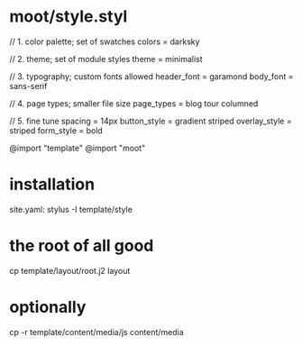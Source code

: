 

moot/style.styl
===============

// 1. color palette; set of swatches
colors = darksky

// 2. theme; set of module styles
theme = minimalist

// 3. typography; custom fonts allowed
header_font = garamond
body_font   = sans-serif

// 4. page types; smaller file size
page_types = blog tour columned


// 5. fine tune
spacing        = 14px
button_style   = gradient striped
overlay_style  = striped
form_style     = bold

@import "template"
@import "moot"

# installation
site.yaml:
   stylus -I template/style

# the root of all good
cp template/layout/root.j2 layout

# optionally
cp -r template/content/media/js content/media
